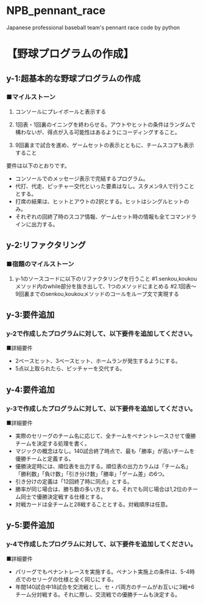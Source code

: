 
# NPB_pennant_race
Japanese professional baseball team's pennant race code by python


# 【野球プログラムの作成】
## y-1:超基本的な野球プログラムの作成
### ■マイルストーン
1. コンソールにプレイボールと表示する

2. 1回表・1回裏のイニングを終わらせる。アウトやヒットの条件はランダムで構わないが、得点が入る可能性はあるようにコーディングすること。

3. 9回裏まで試合を進め、ゲームセットの表示とともに、チームスコアも表示すること

要件は以下のとおりです。
- コンソールでのメッセージ表示で完結するプログラム。
- 代打、代走、ピッチャー交代といった要素はなし。スタメン9人で行うこととする。
- 打席の結果は、ヒットとアウトの2択とする。ヒットはシングルヒットのみ。
- それぞれの回終了時のスコア情報、ゲームセット時の情報も全てコマンドラインに出力する。


## y-2:リファクタリング
### ■宿題のマイルストーン
1. y-1のソースコードに以下のリファクタリングを行うこと
#1.senkou,koukouメソッド内のwhile部分を抜き出して、1つのメソッドにまとめる
#2.1回表～9回裏までのsenkou,koukouメソッドのコールをループ文で実現する


## y-3:要件追加
### y-2で作成したプログラムに対して、以下要件を追加してください。
■詳細要件
- 2ベースヒット、3ベースヒット、ホームランが発生するようにする。
- 5点以上取られたら、ピッチャーを交代する。


## y-4:要件追加
### y-3で作成したプログラムに対して、以下要件を追加してください。
■詳細要件
- 実際のセリーグのチーム名に応じて、全チームをペナントレースさせて優勝チームを決定する処理を書く。
- マジックの概念はなし。140試合終了時点で、最も「勝率」が高いチームを優勝チームと定義する。
- 優勝決定時には、順位表を出力する。順位表の出力カラムは「チーム名」「勝利数」「負け数」「引き分け数」「勝率」「ゲーム差」の6つ。
- 引き分けの定義は「12回終了時に同点」とする。
- 勝率が同じ場合は、勝ち数の多い方とする。それでも同じ場合は1,2位のチーム同士で優勝決定戦する仕様とする。
- 対戦カードは全チームと28戦することとする。対戦順序は任意。


## y-5:要件追加
### y-4で作成したプログラムに対して、以下要件を追加してください。
■詳細要件
- パリーグでもペナントレースを実施する。ペナント実施上の条件は、5-4時点でのセリーグの仕様と全く同じにする。
- 年間140試合中18試合を交流戦とし、セ・パ両方のチームがお互いに3戦*6チーム分対戦する。それに際し、交流戦での優勝チームも決定する。
